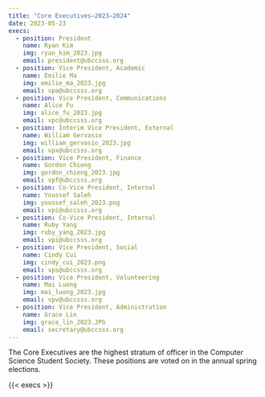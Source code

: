```yaml
---
title: "Core Executives—2023–2024"
date: 2023-05-23
execs:
  - position: President
    name: Ryan Kim
    img: ryan_kim_2023.jpg
    email: president@ubccsss.org
  - position: Vice President, Academic
    name: Emilie Ma
    img: emilie_ma_2023.jpg
    email: vpa@ubccsss.org
  - position: Vice President, Communications
    name: Alice Fu
    img: alice_fu_2023.jpg
    email: vpc@ubccsss.org
  - position: Interim Vice President, External
    name: William Gervasio
    img: william_gervasio_2023.jpg
    email: vpx@ubccsss.org
  - position: Vice President, Finance
    name: Gordon Chieng
    img: gordon_chieng_2023.jpg
    email: vpf@ubccsss.org
  - position: Co-Vice President, Internal
    name: Youssef Saleh
    img: youssef_saleh_2023.png
    email: vpi@ubccsss.org
  - position: Co-Vice President, Internal
    name: Ruby Yang
    img: ruby_yang_2023.jpg
    email: vpi@ubccsss.org
  - position: Vice President, Social
    name: Cindy Cui
    img: cindy_cui_2023.png
    email: vps@ubccsss.org
  - position: Vice President, Volunteering
    name: Mai Luong
    img: mai_luong_2023.jpg
    email: vpv@ubccsss.org
  - position: Vice President, Administration
    name: Grace Lin
    img: grace_lin_2023.JPG
    email: secretary@ubccsss.org
---
```


The Core Executives are the highest stratum of officer in the Computer Science Student Society. These positions are voted on in the annual spring elections.

{{< execs >}}

